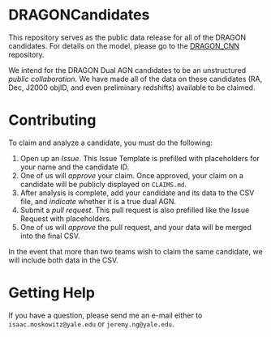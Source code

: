 # DRAGONCandidates
This repository serves as the public data release for all of the DRAGON candidates. For details on the model, please go to the [DRAGON_CNN](https://github.com/iam37/DRAGON_CNN/tree/main) repository. 

We intend for the DRAGON Dual AGN candidates to be an unstructured *public collaboration*. We have made all of the data on these candidates
(RA, Dec, J2000 objID, and even preliminary redshifts) available to be claimed. 

# Contributing
To claim and analyze a candidate, you must do the following:
1) Open up an *Issue*. This Issue Template is prefilled with placeholders for your name and the candidate ID.
2) One of us will *approve* your claim. Once approved, your claim on a candidate will be publicly displayed on `CLAIMS.md`.
3) After analysis is complete, add your candidate and its data to the CSV file, and *indicate* whether it is a true dual AGN.
4) Submit a *pull request*. This pull request is also prefilled like the Issue Request with placeholders.
5) One of us will *approve* the pull request, and your data will be merged into the final CSV.

In the event that more than two teams wish to claim the same candidate, we will include both data in the CSV.

# Getting Help

If you have a question, please send me an e-mail either to `isaac.moskowitz@yale.edu` or
`jeremy.ng@yale.edu`.





